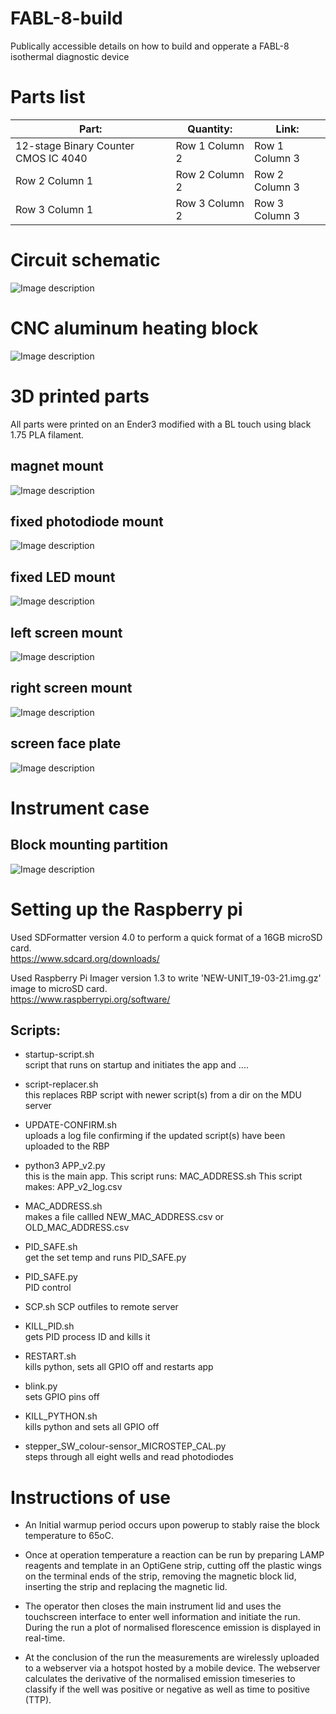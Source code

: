 # FABL-8-build  
Publically accessible details on how to build and opperate a FABL-8 isothermal diagnostic device  

# Parts list
| Part: | Quantity: | Link: |
| --------------- | --------------- | --------------- |
| 12-stage Binary Counter CMOS IC 4040 | Row 1 Column 2 | Row 1 Column 3 |
| Row 2 Column 1 | Row 2 Column 2 | Row 2 Column 3 |
| Row 3 Column 1 | Row 3 Column 2 | Row 3 Column 3 |


# Circuit schematic
![Image description](https://github.com/abuultjens/FABL-8-build/blob/main/FABL-8_schematic.png)

# CNC aluminum heating block

![Image description](https://github.com/abuultjens/FABL-8-build/blob/main/Simple_block_with_threaded_holes.png)

# 3D printed parts
All parts were printed on an Ender3 modified with a BL touch using black 1.75 PLA filament.  

## magnet mount  
![Image description](https://github.com/abuultjens/FABL-8-build/blob/main/Magnet_mount.png)

## fixed photodiode mount  
![Image description](https://github.com/abuultjens/FABL-8-build/blob/main/Fixed_photodiode_mount.png)  

## fixed LED mount  
![Image description](https://github.com/abuultjens/FABL-8-build/blob/main/Fixed_8-LED_mount.png)  

## left screen mount  
![Image description](https://github.com/abuultjens/FABL-8-build/blob/main/Left_screen_mount.png)  

## right screen mount  
![Image description](https://github.com/abuultjens/FABL-8-build/blob/main/Right_Screen_mount.png)  

## screen face plate  
![Image description](https://github.com/abuultjens/FABL-8-build/blob/main/Screen_face_plate.png)  


# Instrument case

## Block mounting partition
![Image description](https://github.com/abuultjens/FABL-8-build/blob/main/Partition.png)  




# Setting up the Raspberry pi  
Used SDFormatter version 4.0 to perform a quick format of a 16GB microSD card.  
https://www.sdcard.org/downloads/  
  
Used Raspberry Pi Imager version 1.3 to write 'NEW-UNIT_19-03-21.img.gz' image to microSD card.  
https://www.raspberrypi.org/software/  
   
## Scripts:   
   
* startup-script.sh  
script that runs on startup and initiates the app and ....

* script-replacer.sh  
this replaces RBP script with newer script(s) from a dir on the MDU server  

* UPDATE-CONFIRM.sh  
uploads a log file confirming if the updated script(s) have been uploaded to the RBP  

* python3 APP_v2.py  
this is the main app. This script runs:
MAC_ADDRESS.sh 
This script makes:
APP_v2_log.csv 

* MAC_ADDRESS.sh  
makes a file callled NEW_MAC_ADDRESS.csv or OLD_MAC_ADDRESS.csv  

* PID_SAFE.sh  
get the set temp and runs PID_SAFE.py  

* PID_SAFE.py  
PID control 

* SCP.sh
SCP outfiles to remote server  
  
* KILL_PID.sh  
gets PID process ID and kills it  

* RESTART.sh  
kills python, sets all GPIO off and restarts app  

* blink.py  
sets GPIO pins off  

* KILL_PYTHON.sh  
kills python and sets all GPIO off  

* stepper_SW_colour-sensor_MICROSTEP_CAL.py  
steps through all eight wells and read photodiodes  



# Instructions of use  

* An Initial warmup period occurs upon powerup to stably raise the block temperature to 65oC. 

* Once at operation temperature a reaction can be run by preparing LAMP reagents and template in an OptiGene strip, cutting off the plastic wings on the terminal ends of the strip, removing the magnetic block lid, inserting the strip and replacing the magnetic lid. 

* The operator then closes the main instrument lid and uses the touchscreen interface to enter well information and initiate the run. During the run a plot of normalised florescence emission is displayed in real-time. 

* At the conclusion of the run the measurements are wirelessly uploaded to a webserver via a hotspot hosted by a mobile device. The webserver calculates the derivative of the normalised emission timeseries to classify if the well was positive or negative as well as time to positive (TTP).




